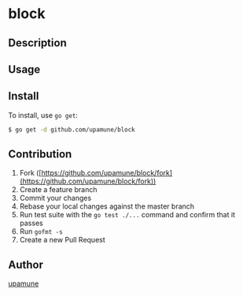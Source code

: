 # block



## Description

## Usage

## Install

To install, use `go get`:

```bash
$ go get -d github.com/upamune/block
```

## Contribution

1. Fork ([https://github.com/upamune/block/fork](https://github.com/upamune/block/fork))
1. Create a feature branch
1. Commit your changes
1. Rebase your local changes against the master branch
1. Run test suite with the `go test ./...` command and confirm that it passes
1. Run `gofmt -s`
1. Create a new Pull Request

## Author

[upamune](https://github.com/upamune)
